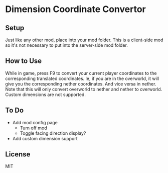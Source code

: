 # Dimension Coordinate Convertor

## Setup
Just like any other mod, place into your mod folder. This is a client-side mod so it's not necessary to put into the server-side mod folder.

## How to Use
While in game, press F9 to convert your current player coordinates to the corresponding translated coordinates. Ie, if you are in the overworld, it will give you the corresponding nether coordinates. And vice versa in nether. Note that this will only convert overworld to nether and nether to overworld. Custom dimensions are not supported.

## To Do
- Add mod config page
  - Turn off mod 
  - Toggle facing direction display?
- Add custom dimension support

## License
MIT